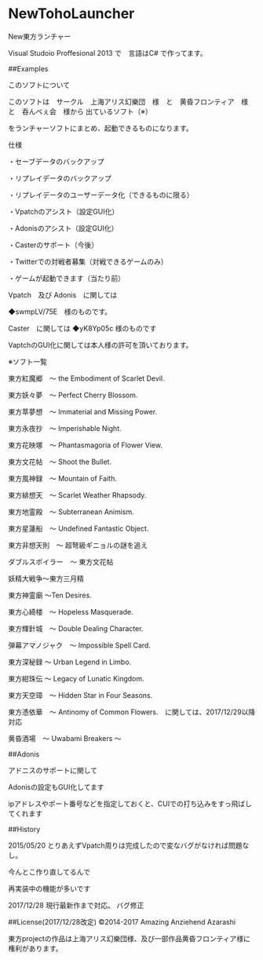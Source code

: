 NewTohoLauncher
===============

New東方ランチャー

Visual Studoio Proffesional 2013 で　言語はC# で作ってます。

##Examples

このソフトについて

このソフトは　サークル　上海アリス幻樂団　様　と　黄昏フロンティア　様　と　呑んべぇ会　様から
出ているソフト（※）

をランチャーソフトにまとめ、起動できるものになります。

仕様

・セーブデータのバックアップ

・リプレイデータのバックアップ

・リプレイデータのユーザーデータ化（できるものに限る）

・Vpatchのアシスト（設定GUI化）

・Adonisのアシスト（設定GUI化）

・Casterのサポート（今後）

・Twitterでの対戦者募集（対戦できるゲームのみ）

・ゲームが起動できます（当たり前）

Vpatch　及び Adonis　に関しては

◆swmpLV/75E　様のものです。

Caster　に関しては
◆yK8Yp05c   様のものです

VaptchのGUI化に関しては本人様の許可を頂いております。

※ソフト一覧

東方紅魔郷　～ the Embodiment of Scarlet Devil.

東方妖々夢　～ Perfect Cherry Blossom.

東方萃夢想　～ Immaterial and Missing Power.

東方永夜抄　～ Imperishable Night.

東方花映塚　～ Phantasmagoria of Flower View.

東方文花帖　～ Shoot the Bullet.

東方風神録　～ Mountain of Faith.

東方緋想天　～ Scarlet Weather Rhapsody.

東方地霊殿　～ Subterranean Animism.

東方星蓮船　～ Undefined Fantastic Object.

東方非想天則　～ 超弩級ギニョルの謎を追え

ダブルスポイラー　～ 東方文花帖

妖精大戦争～東方三月精

東方神霊廟 ～Ten Desires.

東方心綺楼　～ Hopeless Masquerade.

東方輝針城　～ Double Dealing Character.

弾幕アマノジャク　～ Impossible Spell Card.

東方深秘録 ～ Urban Legend in Limbo.

東方紺珠伝 ～ Legacy of Lunatic Kingdom.

東方天空璋　～ Hidden Star in Four Seasons.

東方憑依華　～ Antinomy of Common Flowers.　に関しては、2017/12/29以降対応

黄昏酒場　～ Uwabami Breakers ～

##Adonis

アドニスのサポートに関して

Adonisの設定もGUI化してます

ipアドレスやポート番号などを指定しておくと、CUIでの打ち込みをすっ飛ばしてくれます


##History

2015/05/20
とりあえずVpatch周りは完成したので変なバグがなければ問題なし。

今んとこ作り直してるんで

再実装中の機能が多いです

2017/12/28
現行最新作まで対応。
バグ修正

##License(2017/12/28改定)
©2014-2017 Amazing Anziehend Azarashi

東方projectの作品は上海アリス幻樂団様、及び一部作品黄昏フロンティア様に権利があります。

